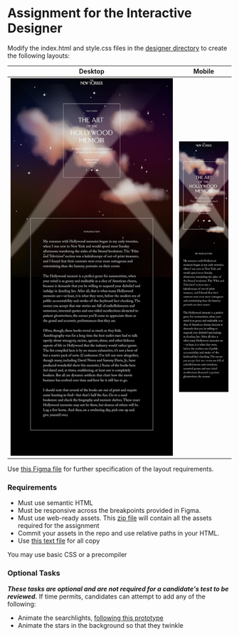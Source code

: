 
# Assignment for the Interactive Designer

Modify the index.html and style.css files in the [designer directory](https://github.com/CondeNast/tnyint-technical-test/tree/master/assigments/designer) to create the following layouts: 

| Desktop | Mobile |
| ------- | ------ |
| <img src="layouts/designer/layout_large.jpg" width="800" height="auto" alt="" /> | <img src="layouts/designer/layout_small.jpg" width="auto" alt="" /> |

Use [this Figma file](https://www.figma.com/file/CxLfPKxVJqN6dFIzrVJdX6/TNY-Interactives-Code-Test?node-id=372%3A827) for further specification of the layout requirements. 

### Requirements
* Must use semantic HTML
* Must be responsive across the breakpoints provided in Figma.
* Must use web-ready assets. This [zip file]() will contain all the assets required for the assignment
* Commit your assets in the repo and use relative paths in your HTML.
* Use [this text file](../assigments/designer/text.md) for all copy

You may use basic CSS or a precompiler

### Optional Tasks

**_These tasks are optional and are not required for a candidate's test to be reviewed._** If time permits, candidates can attempt to add any of the following:

* Animate the searchlights, [following this prototype]()
* Animate the stars in the background so that they twinkle
